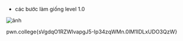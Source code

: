 * các bước làm giống level 1.0

![ảnh](https://github.com/LDV-SpaceK/pwn.collage/assets/151914246/5ced835e-c606-4335-a9d3-b1249fefc299)

pwn.college{sVgdqO1RZWlvapgJ5-Ip34zqWMn.0lM1IDLxUDO3QzW}
